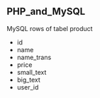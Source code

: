 ## PHP_and_MySQL

MySQL rows of tabel product
 * id
 * name
 * name_trans
 * price
 * small_text
 * big_text
 * user_id
